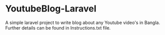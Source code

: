 # YoutubeBlog-Laravel
A simple laravel project to write blog about any Youtube video's in Bangla.
Further details can be found in Instructions.txt file. 
